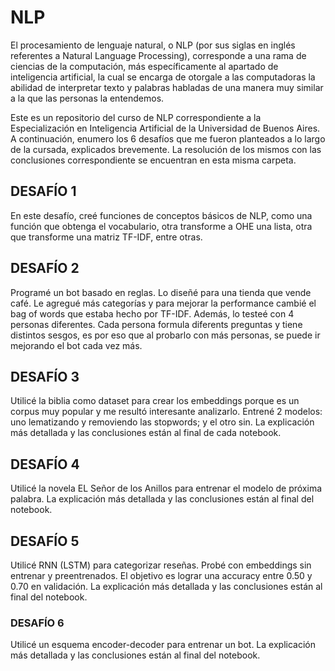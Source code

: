 # NLP

El procesamiento de lenguaje natural, o NLP (por sus siglas en inglés referentes a Natural Language Processing), 
corresponde a una rama de ciencias de la computación, más específicamente al apartado de inteligencia artificial, 
la cual se encarga de otorgale a las computadoras la abilidad de interpretar texto y palabras habladas de una manera
muy similar a la que las personas la entendemos.

Este es un repositorio del curso de NLP correspondiente a la Especialización en Inteligencia Artificial de la 
Universidad de Buenos Aires. A continuación, enumero los 6 desafíos que me fueron planteados a lo largo de la cursada, explicados brevemente. La resolución de los mismos con las conclusiones correspondiente se encuentran en esta misma carpeta.

## DESAFÍO 1

En este desafío, creé funciones de conceptos básicos de NLP, como una función que obtenga el vocabulario, 
otra transforme a OHE una lista, otra que transforme una matriz TF-IDF, entre otras.

## DESAFÍO 2

Programé un bot basado en reglas. Lo diseñé para una tienda que vende café. 
Le agregué más categorías y para mejorar la performance cambié el bag of words que estaba hecho por TF-IDF.
Además, lo testeé con 4 personas diferentes. Cada persona formula diferents preguntas y tiene distintos sesgos, 
es por eso que al probarlo con más personas, se puede ir mejorando el bot cada vez más.

## DESAFÍO 3

Utilicé la biblia como dataset para crear los embeddings porque es un corpus muy popular y me resultó interesante analizarlo. 
Entrené 2 modelos: uno lematizando y removiendo las stopwords; y el otro sin. 
La explicación más detallada y las conclusiones están al final de cada notebook.

## DESAFÍO 4

Utilicé la novela EL Señor de los Anillos para entrenar el modelo de próxima palabra.
La explicación más detallada y las conclusiones están al final del notebook.

## DESAFÍO 5

Utilicé RNN (LSTM) para categorizar reseñas. Probé con embeddings sin entrenar y preentrenados. 
El objetivo es lograr una accuracy entre 0.50 y 0.70 en validación.
La explicación más detallada y las conclusiones están al final del notebook.

### DESAFÍO 6

Utilicé un esquema encoder-decoder para entrenar un bot.
La explicación más detallada y las conclusiones están al final del notebook.
